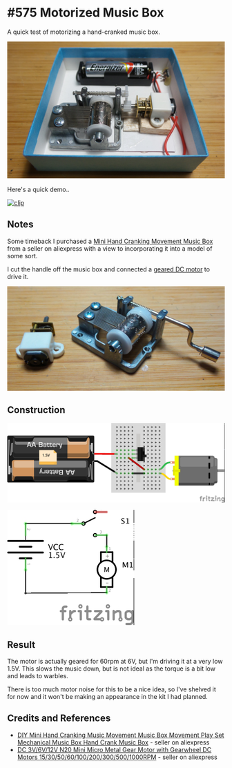# #575 Motorized Music Box

A quick test of motorizing a hand-cranked music box.

![Build](./assets/MotorizedMusicBox_build.jpg?raw=true)

Here's a quick demo..

[![clip](https://img.youtube.com/vi/ZkX21Dra-sA/0.jpg)](https://www.youtube.com/watch?v=ZkX21Dra-sA)

## Notes

Some timeback I purchased a
[Mini Hand Cranking Movement Music Box](https://www.aliexpress.com/item/1005001462321738.html) from a seller on aliexpress
with a view to incorporating it into a model of some sort.

I cut the handle off the music box and connected a [geared DC motor](https://www.aliexpress.com/item/33022320164.html) to drive it.

![parts](./assets/parts.jpg?raw=true)

## Construction

![Breadboard](./assets/MotorizedMusicBox_bb.jpg?raw=true)

![Schematic](./assets/MotorizedMusicBox_schematic.jpg?raw=true)

## Result

The  motor is actually geared for 60rpm at 6V, but I'm driving it at a very low 1.5V.
This slows the music down, but is not ideal as the torque is a bit low and leads to warbles.

There is too much motor noise for this to be a nice idea, so I've shelved it for now and it won't be making an appearance in the kit I had planned.

## Credits and References

* [DIY Mini Hand Cranking Music Movement Music Box Movement Play Set Mechanical Music Box Hand Crank Music Box](https://www.aliexpress.com/item/1005001462321738.html) - seller on aliexpress
* [DC 3V/6V/12V N20 Mini Micro Metal Gear Motor with Gearwheel DC Motors 15/30/50/60/100/200/300/500/1000RPM](https://www.aliexpress.com/item/33022320164.html) - seller on aliexpress
